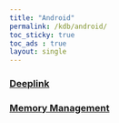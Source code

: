 ```yaml
---
title: "Android"
permalink: /kdb/android/
toc_sticky: true
toc_ads : true
layout: single
---
```



### [Deeplink](/kdb/android/deeplink/)
### [Memory Management](/kdb/android/memorymanagement/)
